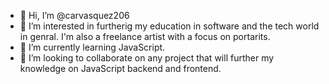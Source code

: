 - 👋 Hi, I’m @carvasquez206
- 👀 I’m interested in furtherig my education in software and the tech world in genral. I'm also a freelance artist with a focus on portarits.
- 🌱 I’m currently learning JavaScript.
- 💞️ I’m looking to collaborate on any project that will further my knowledge on JavaScript backend and frontend.

<!---
carvasquez206/carvasquez206 is a ✨ special ✨ repository because its `README.md` (this file) appears on your GitHub profile.
You can click the Preview link to take a look at your changes.
--->
